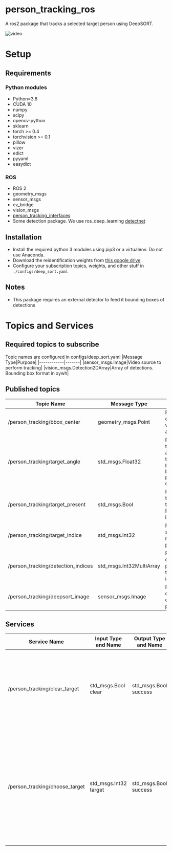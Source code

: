 # person_tracking_ros
A ros2 package that tracks a selected target person using DeepSORT.

![video](resources/example.gif)

# Setup
## Requirements
### Python modules
- Python=3.6
- CUDA 10
- numpy
- scipy
- opencv-python
- sklearn
- torch >= 0.4
- torchvision >= 0.1
- pillow
- vizer
- edict
- pyyaml
- easydict
### ROS 
- ROS 2
- geometry_msgs
- sensor_msgs
- cv_bridge
- vision_msgs
- [person_tracking_interfaces](google.com)
- Some detection package. We use ros_deep_learning [detectnet](https://github.com/dusty-nv/ros_deep_learning)

## Installation

- Install the required python 3 modules using pip3 or a virtualenv. Do not use Anaconda.
- Download the reidentification weights from [this google drive](https://drive.google.com/file/d/1cwcKwl-LNdXXV4g-wntaypAHAZEDyeIS/view?usp=sharing).
- Configure your subscription topics, weights, and other stuff in `./configs/deep_sort.yaml`
## Notes
- This package requires an external detector to feed it bounding boxes of detections

# Topics and Services
## Required topics to subscribe
Topic names are configured in configs/deep_sort.yaml
|Message Type|Purpose|
|------------|-------|
|sensor_msgs.Image|Video source to perform tracking|
|vision_msgs.Detection2DArray|Array of detections. Bounding box format in xywh|
## Published topics
|Topic Name|Message Type|Purpose|
|----------|------------|-------|
|/person_tracking/bbox_center|geometry_msgs.Point|Publishes the centerpoint of the target bounding box when a person is selected as target|
|/person_tracking/target_angle|std_msgs.Float32|Publishes the angle of the target bounding box when a person is selected as target. Uses the `person_tracker/camera_fov` param declared in person_tracker.launch to compute angle.|
|/person_tracking/target_present|std_msgs.Bool|Publishes **True** if selected target person is present in the camera view. Publishes **False** if person is not present.|
|/person_tracking/target_indice|std_msgs.Int32|Publishes the indice of the selected target person. If no person is selected, publishes **0**.|
|/person_tracking/detection_indices|std_msgs.Int32MultiArray|Publishes an array of all detection indices when no person is selected as target. Publishes target indice if target is selected.|
|/person_tracking/deepsort_image|sensor_msgs.Image|Publishes a image of drawn bounding box of detections and track processed by tracker|

## Services
|Service Name|Input Type and Name|Output Type and Name|Purpose|
|---|---|---|---|
|/person_tracking/clear_target|std_msgs.Bool clear|std_msgs.Bool success|Untracks selected target. Returns true if succeeded. Returns false if no error encountered or no track started|
|/person_tracking/choose_target|std_msgs.Int32 target|std_msgs.Bool success|Choose indice for tracking. Returns true if indice present in camera and track started. Returns false if no detection available with given indices or track already started|

